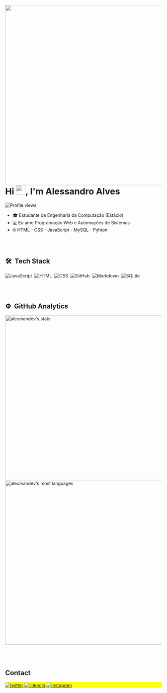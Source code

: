<img align="right" height="580em"
     src="https://raw.githubusercontent.com/gist/alecmanDev/faacc5e3af51de85aa3ad86666883c2a/raw/6385ca51a5696094646ba231553e973fc372f6c4/githubcard.svg"/>
<h1 align="left">Hi <img src="https://raw.githubusercontent.com/kaueMarques/kaueMarques/master/hi.gif" height="30px">, I'm Alessandro Alves</h1>
<p align="left"> <img src="https://komarev.com/ghpvc/?username=alecmanDev&color=blue" alt="Profile views" /> </p>

- 🎓 Estudante de Engenharia da Computação (Estácio)
- 💻 Eu amo Programação Web e Automações de Sistemas
- 🌐 HTML - CSS - JavaScript - MySQL - Pyhton

<br><br>

## 🛠 &nbsp;Tech Stack
![JavaScript](https://img.shields.io/badge/-JavaScript-05122A?style=flat&logo=javascript)&nbsp;
![HTML](https://img.shields.io/badge/-HTML-05122A?style=flat&logo=HTML5)&nbsp;
![CSS](https://img.shields.io/badge/-CSS-05122A?style=flat&logo=CSS3&logoColor=1572B6)&nbsp;
![GitHub](https://img.shields.io/badge/-GitHub-05122A?style=flat&logo=github)&nbsp;
![Markdown](https://img.shields.io/badge/-Markdown-05122A?style=flat&logo=markdown)&nbsp;
![SQLite](https://img.shields.io/badge/-MySQL-05122A?style=flat&logo=mysql)&nbsp;

<br><br>

## ⚙️ &nbsp;GitHub Analytics
<p align="left">
<img width="530em" src="https://github-readme-stats.vercel.app/api?username=alecmandev&show_icons=true&theme=vision-friendly-dark" alt="alecmandev's stats"/>
<img width="530em" src="https://github-readme-stats.vercel.app/api/top-langs/?username=alecmandev&layout=compact&theme=vision-friendly-dark" alt="alecmandev's most languages"/>
</p>

<br><br>

## Contact

<p align="left" style="background:yellow">
<a href="https://twitter.com/AlecSander_07" target="_blank">
  <img align="center" src="https://img.shields.io/badge/-AlecSander07-05122A?style=flat&logo=twitter" alt="twitter"/>  
</a>
<a href="https://www.linkedin.com/in/alessandro-alves-602a2b186/" target="_blank">
  <img align="center" src="https://img.shields.io/badge/-Alessandro Alves-05122A?style=flat&logo=linkedin" alt="linkedin"/>
</a>
<a href="https://instagram.com/sandroalvesg.g" target="_blank">
 <img align="center" src="https://img.shields.io/badge/-sandroalvesg.g-05122A?style=flat&logo=instagram" alt="instagram"/>
</a>
</p>

